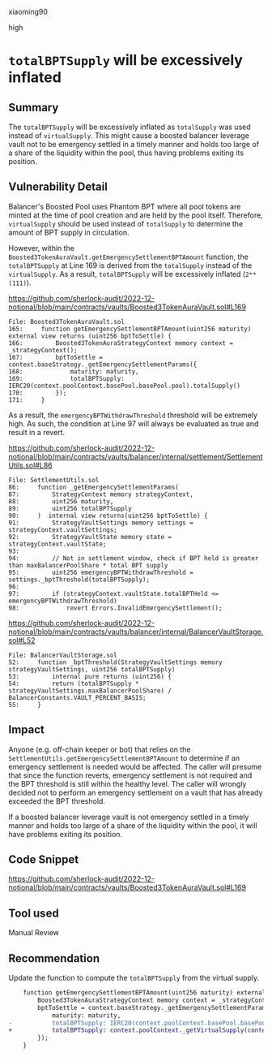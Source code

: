 xiaoming90

high

# `totalBPTSupply` will be excessively inflated

## Summary

The `totalBPTSupply` will be excessively inflated as `totalSupply` was used instead of `virtualSupply`. This might cause a boosted balancer leverage vault not to be emergency settled in a timely manner and holds too large of a share of the liquidity within the pool, thus having problems exiting its position.

## Vulnerability Detail

Balancer's Boosted Pool uses Phantom BPT where all pool tokens are minted at the time of pool creation and are held by the pool itself. Therefore, `virtualSupply` should be used instead of `totalSupply` to determine the amount of BPT supply in circulation.

However, within the `Boosted3TokenAuraVault.getEmergencySettlementBPTAmount` function, the `totalBPTSupply` at Line 169 is derived from the `totalSupply` instead of the `virtualSupply`.  As a result, `totalBPTSupply` will be excessively inflated (`2**(111)`).

https://github.com/sherlock-audit/2022-12-notional/blob/main/contracts/vaults/Boosted3TokenAuraVault.sol#L169

```solidity
File: Boosted3TokenAuraVault.sol
165:     function getEmergencySettlementBPTAmount(uint256 maturity) external view returns (uint256 bptToSettle) {
166:         Boosted3TokenAuraStrategyContext memory context = _strategyContext();
167:         bptToSettle = context.baseStrategy._getEmergencySettlementParams({
168:             maturity: maturity, 
169:             totalBPTSupply: IERC20(context.poolContext.basePool.basePool.pool).totalSupply()
170:         });
171:     }
```

As a result, the `emergencyBPTWithdrawThreshold` threshold will be extremely high. As such, the condition at Line 97 will always be evaluated as true and result in a revert.

https://github.com/sherlock-audit/2022-12-notional/blob/main/contracts/vaults/balancer/internal/settlement/SettlementUtils.sol#L86

```solidity
File: SettlementUtils.sol
86:     function _getEmergencySettlementParams(
87:         StrategyContext memory strategyContext,
88:         uint256 maturity,
89:         uint256 totalBPTSupply
90:     )  internal view returns(uint256 bptToSettle) {
91:         StrategyVaultSettings memory settings = strategyContext.vaultSettings;
92:         StrategyVaultState memory state = strategyContext.vaultState;
93: 
94:         // Not in settlement window, check if BPT held is greater than maxBalancerPoolShare * total BPT supply
95:         uint256 emergencyBPTWithdrawThreshold = settings._bptThreshold(totalBPTSupply);
96: 
97:         if (strategyContext.vaultState.totalBPTHeld <= emergencyBPTWithdrawThreshold)
98:             revert Errors.InvalidEmergencySettlement();
```

https://github.com/sherlock-audit/2022-12-notional/blob/main/contracts/vaults/balancer/internal/BalancerVaultStorage.sol#L52

```solidity
File: BalancerVaultStorage.sol
52:     function _bptThreshold(StrategyVaultSettings memory strategyVaultSettings, uint256 totalBPTSupply)
53:         internal pure returns (uint256) {
54:         return (totalBPTSupply * strategyVaultSettings.maxBalancerPoolShare) / BalancerConstants.VAULT_PERCENT_BASIS;
55:     }
```

## Impact

Anyone (e.g. off-chain keeper or bot) that relies on the `SettlementUtils.getEmergencySettlementBPTAmount` to determine if an emergency settlement is needed would be affected. The caller will presume that since the function reverts, emergency settlement is not required and the BPT threshold is still within the healthy level. The caller will wrongly decided not to perform an emergency settlement on a vault that has already exceeded the BPT threshold.

If a boosted balancer leverage vault is not emergency settled in a timely manner and holds too large of a share of the liquidity within the pool, it will have problems exiting its position.

## Code Snippet

https://github.com/sherlock-audit/2022-12-notional/blob/main/contracts/vaults/Boosted3TokenAuraVault.sol#L169

## Tool used

Manual Review

## Recommendation

Update the function to compute the `totalBPTSupply` from the virtual supply.

```diff
    function getEmergencySettlementBPTAmount(uint256 maturity) external view returns (uint256 bptToSettle) {
        Boosted3TokenAuraStrategyContext memory context = _strategyContext();
        bptToSettle = context.baseStrategy._getEmergencySettlementParams({
            maturity: maturity, 
-           totalBPTSupply: IERC20(context.poolContext.basePool.basePool.pool).totalSupply()
+			totalBPTSupply: context.poolContext._getVirtualSupply(context.oracleContext)
        });
    }
```